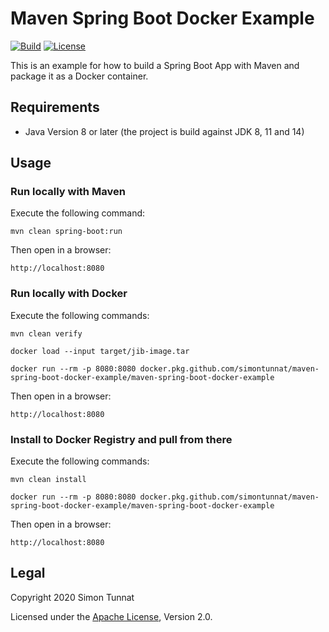 # Maven Spring Boot Docker Example
[![Build](https://github.com/simontunnat/maven-spring-boot-docker-example/workflows/CI/badge.svg)](https://github.com/simontunnat/maven-parent/actions?query=workflow%3ACI)
[![License](https://img.shields.io/badge/License-Apache%202.0-blue.svg)](https://opensource.org/licenses/Apache-2.0)

This is an example for how to build a Spring Boot App with Maven and package it as a Docker container.

## Requirements
* Java Version 8 or later (the project is build against JDK 8, 11 and 14)

## Usage
### Run locally with Maven
Execute the following command:
```
mvn clean spring-boot:run
```

Then open in a browser:
```
http://localhost:8080
```

### Run locally with Docker
Execute the following commands:
```
mvn clean verify

docker load --input target/jib-image.tar

docker run --rm -p 8080:8080 docker.pkg.github.com/simontunnat/maven-spring-boot-docker-example/maven-spring-boot-docker-example
```

Then open in a browser:
```
http://localhost:8080
```

### Install to Docker Registry and pull from there
Execute the following commands:
```
mvn clean install

docker run --rm -p 8080:8080 docker.pkg.github.com/simontunnat/maven-spring-boot-docker-example/maven-spring-boot-docker-example
```

Then open in a browser:
```
http://localhost:8080
```

## Legal
Copyright 2020 Simon Tunnat

Licensed under the [Apache License](LICENSE), Version 2.0.
